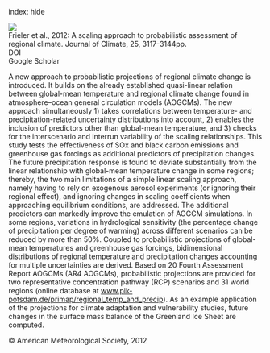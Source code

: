 index: hide

<div class="Citation">
    <div class="Citation-thumb CitationThumb-linked"  data-href="https://doi.org/10.1175/jcli-d-11-00199.1">
      <img src="https://static.claimspace.cloud/climate-study-static/refs/thumbs/12/Frieler_et_al_2012-thumb.png" />
    </div>

  <div class="Citation-body">
    <div class="Citation-text">Frieler et al., 2012: A scaling approach to probabilistic assessment of regional climate. <span class="Article-journal">Journal of Climate, </span><span class="Article-volume">25, </span>3117-3144pp.</div>
    <div class="Citation-links">
      <div class="CitationLink" data-href="https://doi.org/10.1175/jcli-d-11-00199.1">
        <div class="CitationLink-icon CitationLink-Doi"></div>
        <div class="CitationLink-text">DOI</div>
      </div>
      <div class="CitationLink" data-href="https://scholar.google.com/scholar?q=10.1175/jcli-d-11-00199.1">
        <div class="CitationLink-icon CitationLink-Scholar"></div>
        <div class="CitationLink-text">Google Scholar</div>
      </div>
    </div>
  </div>
</div>

A new approach to probabilistic projections of regional climate change is introduced. It builds on the already established quasi-linear relation between global-mean temperature and regional climate change found in atmosphere–ocean general circulation models (AOGCMs). The new approach simultaneously 1) takes correlations between temperature- and precipitation-related uncertainty distributions into account, 2) enables the inclusion of predictors other than global-mean temperature, and 3) checks for the interscenario and interrun variability of the scaling relationships. This study tests the effectiveness of SOx and black carbon emissions and greenhouse gas forcings as additional predictors of precipitation changes. The future precipitation response is found to deviate substantially from the linear relationship with global-mean temperature change in some regions; thereby, the two main limitations of a simple linear scaling approach, namely having to rely on exogenous aerosol experiments (or ignoring their regional effect), and ignoring changes in scaling coefficients when approaching equilibrium conditions, are addressed. The additional predictors can markedly improve the emulation of AOGCM simulations. In some regions, variations in hydrological sensitivity (the percentage change of precipitation per degree of warming) across different scenarios can be reduced by more than 50%. Coupled to probabilistic projections of global-mean temperatures and greenhouse gas forcings, bidimensional distributions of regional temperature and precipitation changes accounting for multiple uncertainties are derived. Based on 20 Fourth Assessment Report AOGCMs (AR4 AOGCMs), probabilistic projections are provided for two representative concentration pathway (RCP) scenarios and 31 world regions (online database at www.pik-potsdam.de/primap/regional_temp_and_precip). As an example application of the projections for climate adaptation and vulnerability studies, future changes in the surface mass balance of the Greenland Ice Sheet are computed.

<div class="Citation-copy">
&copy; American Meteorological Society, 2012
</div>